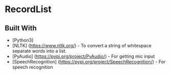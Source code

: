 # RecordList

## Built With
* [Python3]
* [NLTK] (https://www.nltk.org/) - To convert a string of whitespace separate words into a list.
* [PyAudio] (https://pypi.org/project/PyAudio/) - For getting mic input
* [SpeechRecognition] (https://pypi.org/project/SpeechRecognition/) - For speech recognition
